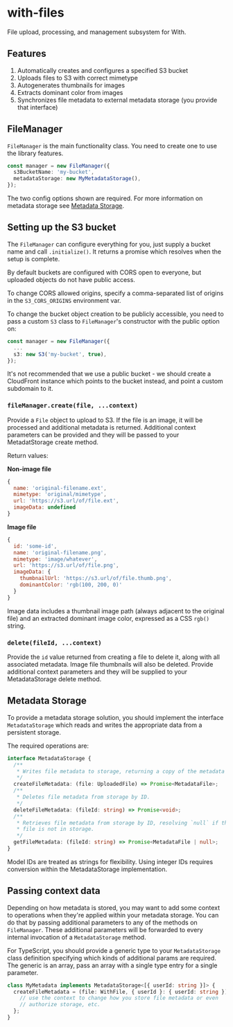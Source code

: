 # with-files

File upload, processing, and management subsystem for With.

## Features

1. Automatically creates and configures a specified S3 bucket
2. Uploads files to S3 with correct mimetype
3. Autogenerates thumbnails for images
4. Extracts dominant color from images
5. Synchronizes file metadata to external metadata storage (you provide that interface)

## FileManager

`FileManager` is the main functionality class. You need to create one to use the library features.

```ts
const manager = new FileManager({
  s3BucketName: 'my-bucket',
  metadataStorage: new MyMetadataStorage(),
});
```

The two config options shown are required. For more information on metadata storage see [Metadata Storage](#metadata-storage).

## Setting up the S3 bucket

The `FileManager` can configure everything for you, just supply a bucket name and call `.initialize()`. It returns a promise which resolves when the setup is complete.

By default buckets are configured with CORS open to everyone, but uploaded objects do not have public access.

To change CORS allowed origins, specify a comma-separated list of origins in the `S3_CORS_ORIGINS` environment var.

To change the bucket object creation to be publicly accessible, you need to pass a custom `S3` class to `FileManager`'s constructor with the public option on:

```ts
const manager = new FileManager({
  ...
  s3: new S3('my-bucket', true),
});
```

It's not recommended that we use a public bucket - we should create a CloudFront instance which points to the bucket instead, and point a custom subdomain to it.

### `fileManager.create(file, ...context)`

Provide a `File` object to upload to S3. If the file is an image, it will be processed and additional metadata is returned. Additional context parameters can be provided and they will be passed to your MetadatStorage create method.

Return values:

**Non-image file**

```js
{
  name: 'original-filename.ext',
  mimetype: 'original/mimetype',
  url: 'https://s3.url/of/file.ext',
  imageData: undefined
}
```

**Image file**

```js
{
  id: 'some-id',
  name: 'original-filename.png',
  mimetype: 'image/whatever',
  url: 'https://s3.url/of/file.png',
  imageData: {
    thumbnailUrl: 'https://s3.url/of/file.thumb.png',
    dominantColor: 'rgb(100, 200, 0)'
  }
}
```

Image data includes a thumbnail image path (always adjacent to the original file) and an extracted dominant image color, expressed as a CSS `rgb()` string.

### `delete(fileId, ...context)`

Provide the `id` value returned from creating a file to delete it, along with all associated metadata. Image file thumbnails will also be deleted. Provide additional context parameters and they will be supplied to your MetadataStorage delete method.

## Metadata Storage

To provide a metadata storage solution, you should implement the interface `MetadataStorage` which reads and writes the appropriate data from a persistent storage.

The required operations are:

```ts
interface MetadataStorage {
  /**
   * Writes file metadata to storage, returning a copy of the metadata with an ID.
   */
  createFileMetadata: (file: UploadedFile) => Promise<MetadataFile>;
  /**
   * Deletes file metadata from storage by ID.
   */
  deleteFileMetadata: (fileId: string) => Promise<void>;
  /**
   * Retrieves file metadata from storage by ID, resolving `null` if the
   * file is not in storage.
   */
  getFileMetadata: (fileId: string) => Promise<MetadataFile | null>;
}
```

Model IDs are treated as strings for flexibility. Using integer IDs requires conversion within the MetadataStorage implementation.

## Passing context data

Depending on how metadata is stored, you may want to add some context to operations when they're applied within your metadata storage. You can do that by passing additional parameters to any of the methods on `FileManager`. These additional parameters will be forwarded to every internal invocation of a `MetadataStorage` method.

For TypeScript, you should provide a generic type to your `MetadataStorage` class definition specifying which kinds of additional params are required. The generic is an array, pass an array with a single type entry for a single parameter.

```ts
class MyMetadata implements MetadataStorage<[{ userId: string }]> {
  createFileMetadata = (file: WithFile, { userId }: { userId: string }) => {
    // use the context to change how you store file metadata or even
    // authorize storage, etc.
  };
}
```
